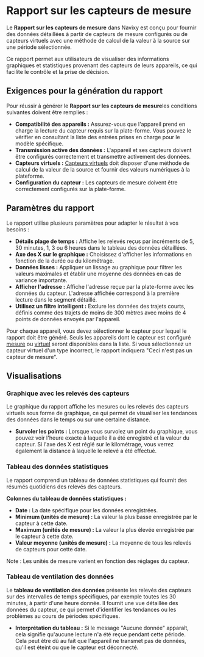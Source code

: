 # Rapport sur les capteurs de mesure

Le **Rapport sur les capteurs de mesure** dans Navixy est conçu pour fournir des données détaillées à partir de capteurs de mesure configurés ou de capteurs virtuels avec une méthode de calcul de la valeur à la source sur une période sélectionnée.

Ce rapport permet aux utilisateurs de visualiser des informations graphiques et statistiques provenant des capteurs de leurs appareils, ce qui facilite le contrôle et la prise de décision.

## Exigences pour la génération du rapport

Pour réussir à générer le **Rapport sur les capteurs de mesure**les conditions suivantes doivent être remplies :

* **Compatibilité des appareils :** Assurez-vous que l'appareil prend en charge la lecture du capteur requis sur la plate-forme. Vous pouvez le vérifier en consultant la liste des entrées prises en charge pour le modèle spécifique.
* **Transmission active des données :** L'appareil et ses capteurs doivent être configurés correctement et transmettre activement des données.
* **Capteurs virtuels :** [Capteurs virtuels](../../appareils-et-parametres/capteurs-pour-vehicules/capteurs-virtuels/) doit disposer d'une méthode de calcul de la valeur de la source et fournir des valeurs numériques à la plateforme.
* **Configuration du capteur :** Les capteurs de mesure doivent être correctement configurés sur la plate-forme.

## Paramètres du rapport

Le rapport utilise plusieurs paramètres pour adapter le résultat à vos besoins :

* **Détails plage de temps :** Affiche les relevés reçus par incréments de 5, 30 minutes, 1, 3 ou 6 heures dans le tableau des données détaillées.
* **Axe des X sur le graphique :** Choisissez d'afficher les informations en fonction de la durée ou du kilométrage.
* **Données lisses :** Appliquer un lissage au graphique pour filtrer les valeurs maximales et établir une moyenne des données en cas de variance importante.
* **Afficher l'adresse :** Affiche l'adresse reçue par la plate-forme avec les données du capteur. L'adresse affichée correspond à la première lecture dans le segment détaillé.
* **Utilisez un filtre intelligent :** Exclure les données des trajets courts, définis comme des trajets de moins de 300 mètres avec moins de 4 points de données envoyés par l'appareil.

Pour chaque appareil, vous devez sélectionner le capteur pour lequel le rapport doit être généré. Seuls les appareils dont le capteur est configuré [mesure](../../appareils-et-parametres/capteurs-pour-vehicules/measurement-sensors/) ou [virtuel](../../appareils-et-parametres/capteurs-pour-vehicules/capteurs-virtuels/) seront disponibles dans la liste. Si vous sélectionnez un capteur virtuel d'un type incorrect, le rapport indiquera "Ceci n'est pas un capteur de mesure".

## Visualisations

### Graphique avec les relevés des capteurs

Le graphique du rapport affiche les mesures ou les relevés des capteurs virtuels sous forme de graphique, ce qui permet de visualiser les tendances des données dans le temps ou sur une certaine distance.

* **Survoler les points :** Lorsque vous survolez un point du graphique, vous pouvez voir l'heure exacte à laquelle il a été enregistré et la valeur du capteur. Si l'axe des X est réglé sur le kilométrage, vous verrez également la distance à laquelle le relevé a été effectué.

### Tableau des données statistiques

Le rapport comprend un tableau de données statistiques qui fournit des résumés quotidiens des relevés des capteurs.

**Colonnes du tableau de données statistiques :**

* **Date :** La date spécifique pour les données enregistrées.
* **Minimum (unités de mesure) :** La valeur la plus basse enregistrée par le capteur à cette date.
* **Maximum (unités de mesure) :** La valeur la plus élevée enregistrée par le capteur à cette date.
* **Valeur moyenne (unités de mesure) :** La moyenne de tous les relevés de capteurs pour cette date.

Note : Les unités de mesure varient en fonction des réglages du capteur.

### Tableau de ventilation des données

Le **tableau de ventilation des données** présente les relevés des capteurs sur des intervalles de temps spécifiques, par exemple toutes les 30 minutes, à partir d'une heure donnée. Il fournit une vue détaillée des données du capteur, ce qui permet d'identifier les tendances ou les problèmes au cours de périodes spécifiques.

* **Interprétation du tableau :** Si le message "Aucune donnée" apparaît, cela signifie qu'aucune lecture n'a été reçue pendant cette période. Cela peut être dû au fait que l'appareil ne transmet pas de données, qu'il est éteint ou que le capteur est déconnecté.
